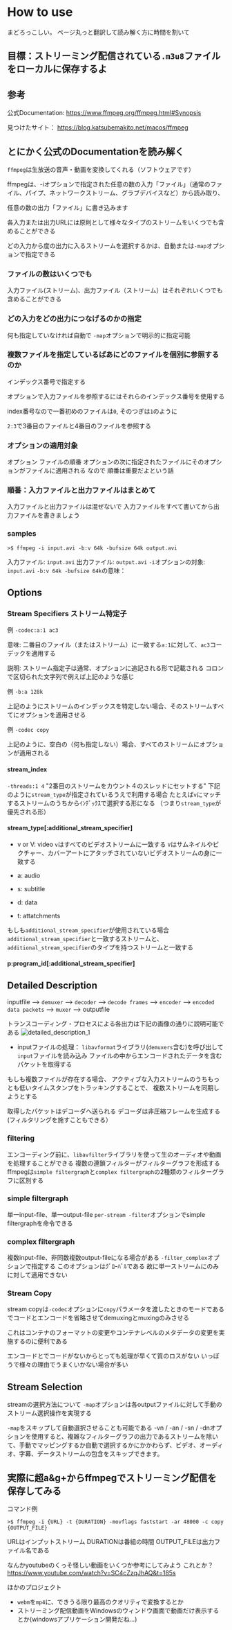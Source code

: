 # How to use 


まどろっこしい。
ページ丸っと翻訳して読み解く方に時間を割いて

## 目標：ストリーミング配信されている`.m3u8`ファイルをローカルに保存するよ



## 参考

公式Documentation:
https://www.ffmpeg.org/ffmpeg.html#Synopsis

見つけたサイト：
https://blog.katsubemakito.net/macos/ffmpeg

## とにかく公式のDocumentationを読み解く

`ffmpeg`は生放送の音声・動画を変換してくれる（ソフトウェアです）

ffmpegは、-iオプションで指定された任意の数の入力「ファイル」（通常のファイル、パイプ、ネットワークストリーム、グラブデバイスなど）から読み取り、

任意の数の出力「ファイル」に書き込みます

各入力または出力URLには原則として様々なタイプのストリームをいくつでも含めることができる

どの入力から度の出力に入るストリームを選択するかは、自動または`-map`オプションで指定できる


### ファイルの数はいくつでも

入力ファイル(ストリーム)、出力ファイル（ストリーム）はそれぞれいくつでも含めることができる

### どの入力をどの出力につなげるのかの指定

何も指定していなければ自動で
`-map`オプションで明示的に指定可能

### 複数ファイルを指定しているばあにどのファイルを個別に参照するのか

インデックス番号で指定する

オプションで入力ファイルを参照するにはそれらのインデックス番号を使用する

index番号なので一番初めのファイルは`0`, そのつぎは`1`のように

`2:3`で3番目のファイルと4番目のファイルを参照する

### オプションの適用対象

オプション ファイルの順番
オプションの次に指定されたファイルにそのオプションがファイルに適用される
なので
順番は重要だよという話

### 順番：入力ファイルと出力ファイルはまとめて

入力ファイルと出力ファイルは混ぜないで
入力ファイルをすべて書いてから出力ファイルを書きましょう


### samples

```terminal
>$ ffmpeg -i input.avi -b:v 64k -bufsize 64k output.avi
```
入力ファイル: `input.avi`
出力ファイル: `output.avi`
`-i`オプションの対象: `input.avi`
`-b:v 64k -bufsize 64k`の意味：


## Options

### Stream Specifiers ストリーム特定子

例
`-codec:a:1 ac3`

意味: 
二番目のファイル（またはストリーム）に一致する`a:1`に対して、`ac3`コーデックを適用する

説明:
ストリーム指定子は通常、オプションに追記される形で記載される
コロンで区切られた文字列で例えば上記のような感じ

例
`-b:a 128k`

上記のようにストリームのインデックスを特定しない場合、そのストリームすべてにオプションを適用させる

例
`-codec copy`

上記のように、空白の（何も指定しない）場合、すべてのストリームにオプションが適用される


#### stream_index

`-threads:1 4`
"2番目のストリームをカウント４のスレッドにセットする"
下記のように`stream_type`が指定されているうえで利用する場合
たとえば`v`にマッチするストリームのうちからｲﾝﾃﾞｯｸｽで選択する形になる
（つまり`stream_type`が優先される形）


#### stream_type[:additional_stream_specifier]

- v or V: video      `v`はすべてのビデオストリームに一致する `V`はサムネイルやピクチャー、カバーアートにアタッチされていないビデオストリームの身に一致する

- a: audio
- s: subtitle
- d: data
- t: attatchments

もしも`additional_stream_specifier`が使用されている場合
`additional_stream_specifier`と一致するストリームと、
`additional_stream_specifier`のタイプを持つストリームと一致する

#### p:program_id[:additional_stream_specifier]



## Detailed Description

inputfile
--> `demuxer`
--> `decoder`
--> `decode frames`
--> `encoder`
--> `encoded data packets`
--> `muxer`
--> outputfile

トランスコーディング・プロセスによる各出力は下記の画像の通りに説明可能である
![detailed_description_1]("./ffmpeg_detailed_description_1.PNG")


- inputファイルの処理：
`libavformat`ライブラリ(`demuxers`含む)を呼び出して`input`ファイルを読み込み
ファイルの中からエンコードされたデータを含むパケットを取得する

もしも複数ファイルが存在する場合、
アクティブな入力ストリームのうちもっとも低いタイムスタンプをトラッキングすることで、
複数ストリームを同期しようとする

取得したパケットはデコーダへ送られる
デコーダは非圧縮フレームを生成する(フィルタリングを施すこともできる）

### filtering

エンコーディング前に、`libavfilter`ライブラリを使って生のオーディオや動画を処理することができる
複数の連鎖フィルターがフィルターグラフを形成する
ffmpegは`simple filtergraph`と`complex filtergraph`の2種類のフィルターグラフに区別する

### simple filtergraph

単一input-file、単一output-file
`per-stream -filter`オプションでsimple filtergraphを命令できる


### complex filtergraph

複数input-file、非同数複数output-fileになる場合がある
`-filter_complex`オプションで指定する このオプションはｸﾞﾛｰﾊﾞﾙである
故に単一ストリームにのみに対して適用できない



### Stream Copy

stream copyは`-codec`オプションに`copy`パラメータを渡したときのモードである
でコードとエンコードを省略させてdemuxingとmuxingのみさせる

これはコンテナのフォーマットの変更やコンテナレベルのメタデータの変更を実施するのに便利である

エンコードとでコードがないからとっても処理が早くて質のロスがない
いっぽうで様々の理由でうまくいかない場合が多い


## Stream Selection

streamの選択方法について
`-map`オプションは各outputファイルに対して手動のストリーム選択操作を実現する

`-map`をスキップして自動選択させることも可能である
-vn / -an / -sn / -dnオプションを使用すると、複雑なフィルターグラフの出力であるストリームを除いて、手動でマッピングするか自動で選択するかにかかわらず、ビデオ、オーディオ、字幕、データストリームの包含をスキップできます。


## 実際に超a&g+からffmpegでストリーミング配信を保存してみる

コマンド例
```terminal
>$ ffmpeg -i {URL} -t {DURATION} -movflags faststart -ar 48000 -c copy {OUTPUT_FILE}
```

URLはインプットストリーム
DURATIONは番組の時間
OUTPUT_FILEは出力ファイル名である

なんかyoutubeのくっそ怪しい動画をいくつか参考にしてみよう
これとか？
https://www.youtube.com/watch?v=SC4cZzqJhAQ&t=185s

ほかのプロジェクト
- `webm`を`mp4`に、できうる限り最高のクオリティで変換するとか
- ストリーミング配信動画をWindowsのウィンドウ画面で動画だけ表示するとか(windowsアプリケーション開発だね...)
